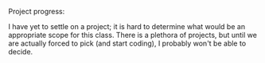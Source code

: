 Project progress:

I have yet to settle on a project; it is hard to determine what would be an appropriate scope for this class. There is a plethora of projects, but until we are actually forced to pick (and start coding), I probably won't be able to decide.
